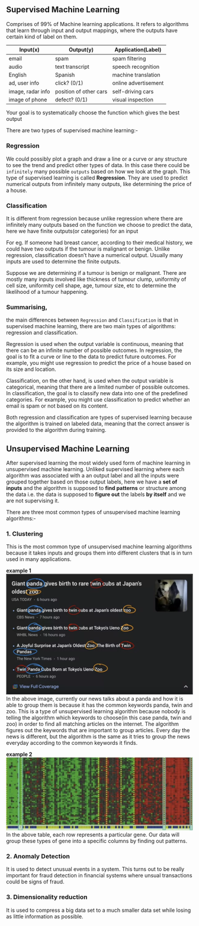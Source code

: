 
## Supervised Machine Learning
Comprises of 99% of Machine learning applications. It refers to algorithms that learn through input and output mappings, where the outputs have certain kind of label on them.

|             Input(x)             |             Output(y)              |              Application(Label)              |
|----------------------------------|------------------------------------|----------------------------------------------|
| email                            | spam                               | spam filtering                               |
| audio                            | text transcript                    | speech recognition                           |
| English                          | Spanish                            | machine translation                          |
| ad, user info                    | click? (0/1)                       | online advertisement                         |
| image, radar info                | position of other cars             | self-driving cars                            |
| image of phone                   | defect? (0/1)                      | visual inspection                            |

Your goal is to systematically choose the function which gives the best output

There are two types of supervised machine learning:-

### Regression
We could possibly plot a graph and draw a line or a curve or any structure to see the trend and predict other types of data. In this case there could be `infinitely` many possible `outputs` based on how we look at the graph. This type of supervised learning is called **Regression**. They are used to predict numerical outputs from infinitely many outputs, like determining the price of a house.

### Classification
It is different from regression because unlike regression where there are infinitely many outputs based on the function we choose to predict the data, here we have finite outputs(or categories) for an input

For eg. If someone had breast cancer, according to their medical history, we could have two outputs if the tumour is malignant or benign.
Unlike regression, classification doesn’t have a numerical output. Usually many inputs are used to determine the finite outputs.

Suppose we are determining if a tumour is benign or malignant. There are mostly many inputs involved like thickness of tumour clump, uniformity of cell size, uniformity cell shape, age, tumour size, etc to determine the likelihood of a tumour happening.

### Summarising,
the main differences between `Regression` and `Classification` is that in supervised machine learning, there are two main types of algorithms: regression and classification.

Regression is used when the output variable is continuous, meaning that there can be an infinite number of possible outcomes. In regression, the goal is to fit a curve or line to the data to predict future outcomes. For example, you might use regression to predict the price of a house based on its size and location.

Classification, on the other hand, is used when the output variable is categorical, meaning that there are a limited number of possible outcomes. In classification, the goal is to classify new data into one of the predefined categories. For example, you might use classification to predict whether an email is spam or not based on its content.

Both regression and classification are types of supervised learning because the algorithm is trained on labeled data, meaning that the correct answer is provided to the algorithm during training.

## Unsupervised Machine Learning
After supervised learning the most widely used form of machine learning in unsupervised machine learning. Unliked supervised learning where each algorithm was associated with a an output label and all the inputs were grouped together based on those output labels, here we have a **set of inputs** and the algorithm is supposed to **find patterns** or structure among the data i.e. the data is supposed to **figure out** the labels **by itself** and we are not supervising it. 

There are three most common types of unsupervised machine learning algorithms:-
### 1.  Clustering
   This is the most common type of unsupervised machine learning algorithms because it takes inputs and groups them into different clusters that is in turn used in many applications.

   **example 1**
   ![news](/googlenews.png "google news image")
   In the above image, currently our news talks about a panda and how it is able to group them is because it has the common keywords panda, twin and zoo. This is a type of unsupervised learning algorithm because nobody is telling the algorithm which keywords to choose(in this case panda, twin and zoo) in order to find all matching articles on the internet. The algorithm figures out the keywords that are important to group articles. Every day the news is different, but the algorithm is the same as it tries to group the news everyday according to the common keywords it finds.

   **example 2**
   ![data](/data.png "data image")
   In the above table, each row represents a particular gene. Our data will group these types of gene into a specific columns by finding out patterns.
### 2. Anomaly Detection
   It is used to detect unusual events in a system. This turns out to be really important for fraud detection in financial systems where unsual transactions could be signs of fraud.

### 3. Dimensionality reduction
   It is used to compress a big data set to a much smaller data set while losing as little information as possible.
